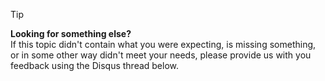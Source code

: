 
> [!TIP]
> **Looking for something else?**  
> If this topic didn't contain what you were expecting, is missing something, or in some other way didn't meet your needs, please provide us with you feedback using the Disqus thread below.
> 
> 

